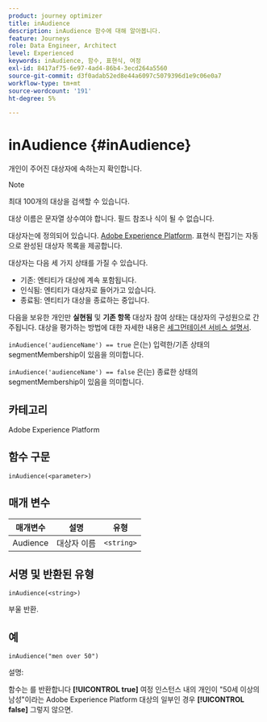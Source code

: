 ```yaml
---
product: journey optimizer
title: inAudience
description: inAudience 함수에 대해 알아봅니다.
feature: Journeys
role: Data Engineer, Architect
level: Experienced
keywords: inAudience, 함수, 표현식, 여정
exl-id: 8417af75-6e97-4ad4-86b4-3ecd264a5560
source-git-commit: d3f0adab52ed8e44a6097c5079396d1e9c06e0a7
workflow-type: tm+mt
source-wordcount: '191'
ht-degree: 5%

---
```


# inAudience {#inAudience}

개인이 주어진 대상자에 속하는지 확인합니다.

>[!NOTE]
>
>최대 100개의 대상을 검색할 수 있습니다.

대상 이름은 문자열 상수여야 합니다. 필드 참조나 식이 될 수 없습니다.

대상자는에 정의되어 있습니다. [Adobe Experience Platform](https://platform.adobe.com/audience/overview). 표현식 편집기는 자동으로 완성된 대상자 목록을 제공합니다.

대상자는 다음 세 가지 상태를 가질 수 있습니다.

* 기존: 엔티티가 대상에 계속 포함됩니다.
* 인식됨: 엔티티가 대상자로 들어가고 있습니다.
* 종료됨: 엔티티가 대상을 종료하는 중입니다.

다음을 보유한 개인만 **실현됨** 및 **기존 항목** 대상자 참여 상태는 대상자의 구성원으로 간주됩니다. 대상을 평가하는 방법에 대한 자세한 내용은 [세그먼테이션 서비스 설명서](https://experienceleague.adobe.com/docs/experience-platform/segmentation/tutorials/evaluate-a-segment.html#interpret-segment-results).

`inAudience('audienceName') == true` 은(는) 입력한/기존 상태의 segmentMembership이 있음을 의미합니다.

`inAudience('audienceName') == false` 은(는) 종료한 상태의 segmentMembership이 있음을 의미합니다.

## 카테고리

Adobe Experience Platform

## 함수 구문

`inAudience(<parameter>)`

## 매개 변수

| 매개변수 | 설명 | 유형 |
|--- |--- |--- |
| Audience | 대상자 이름 | `<string>` |

## 서명 및 반환된 유형

`inAudience(<string>)`

부울 반환.

## 예

`inAudience("men over 50")`

설명:

함수는 를 반환합니다 **[!UICONTROL true]** 여정 인스턴스 내의 개인이 &quot;50세 이상의 남성&quot;이라는 Adobe Experience Platform 대상의 일부인 경우 **[!UICONTROL false]** 그렇지 않으면.
